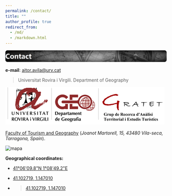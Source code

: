 ```yaml
---
permalink: /contact/
title: ""
author_profile: true
redirect_from: 
  - /md/
  - /markdown.html
---
```


![header](/images/contact.png)

__e-mail__: aitor.avila@urv.cat

> Universitat Rovira i Virgili. Department of Geography

![logo](/images/URV-Logo6.png)

[Faculty of Tourism and Geography](https://www.ftg.urv.cat/en/)
(_Joanot Martorell, 15, 43480 Vila-seca, Tarragona, Spain_).


![mapa](/images/web.png)

__Geographical coordinates:__ 
- [41°06'09.8"N 1°08'49.2"E](https://www.google.com/maps/place/Facultat+de+Turisme+i+Geografia+-+URV/@41.103352,1.1452928,16.48z/data=!4m5!3m4!1s0x12a159efa0f3c693:0x3ba9bb7077c5ad3!8m2!3d41.1029376!4d1.14701)
- [41.102719, 1.147010](https://www.google.com/maps/place/Facultat+de+Turisme+i+Geografia+-+URV/@41.103352,1.1452928,16.48z/data=!4m5!3m4!1s0x12a159efa0f3c693:0x3ba9bb7077c5ad3!8m2!3d41.1029376!4d1.14701)

- > [41.102719, 1.147010](https://www.google.com/maps/place/Facultat+de+Turisme+i+Geografia+-+URV/@41.103352,1.1452928,16.48z/data=!4m5!3m4!1s0x12a159efa0f3c693:0x3ba9bb7077c5ad3!8m2!3d41.1029376!4d1.14701)

